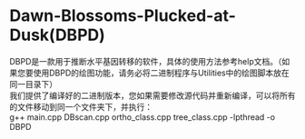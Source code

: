 # Dawn-Blossoms-Plucked-at-Dusk(DBPD)
DBPD是一款用于推断水平基因转移的软件，具体的使用方法参考help文档。（如果您要使用DBPD的绘图功能，请务必将二进制程序与Utilities中的绘图脚本放在同一目录下）  
我们提供了编译好的二进制版本，您如果需要修改源代码并重新编译，可以将所有的文件移动到同一个文件夹下，并执行：  
g++ main.cpp DBscan.cpp ortho_class.cpp tree_class.cpp -lpthread -o DBPD  
